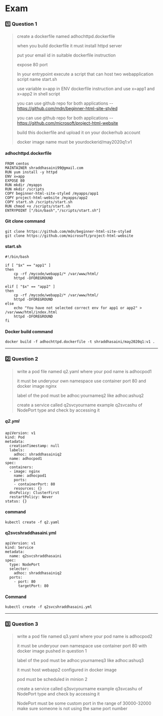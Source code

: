 # Exam

### :one: Question 1
>create a dockerfile named adhochttpd.dockerfile
>
>when you build dockerfile it must install httpd server
>
>put your email id in suitable dockerfile instruction
>
>expose 80 port
>
>In your entrypoint execute a script that can host two webapplication script name start.sh
>
>use variable x=app in ENV dockerfile instruction and use x=app1 and x=app2 in shell script
>
>you can use github repo for both applications --https://github.com/mdn/beginner-html-site-styled
>
>you can use github repo for both applications --https://github.com/microsoft/project-html-website
>
>build this dockerfile and upload it on your dockerhub account
>
>docker image name must be yourdockerid/may2020q1:v1
>

#### adhochttpd.dockerfile
```shell
FROM centos
MAINTAINER shraddhasaini99@gmail.com
RUN yum install -y httpd
ENV x=app
EXPOSE 80
RUN mkdir /myapps
RUN mkdir /scripts
COPY beginner-html-site-styled /myapps/app1
COPY project-html-website /myapps/app2
COPY start.sh /scripts/start.sh
RUN chmod +x /scripts/start.sh
ENTRYPOINT ["/bin/bash","/scripts/start.sh"]
```

#### Git clone command
```shell
git clone https://github.com/mdn/beginner-html-site-styled
git clone https://github.com/microsoft/project-html-website
```

#### start.sh
```shell
#!/bin/bash

if [ "$x" == "app1" ]
then
	cp -rf /mycode/webapp1/* /var/www/html/
	httpd -DFOREGROUND

elif [ "$x" == "app2" ]
then
	cp -rf /mycode/webapp2/* /var/www/html/
	httpd -DFOREGROUND
else
	echo "You have not selected correct env for app1 or app2" > /var/www/html/index.html
	httpd -DFOREGROUND
fi
```
#### Docker build command
```shell
docker build -f adhochttpd.dockerfile -t shraddhasaini/may2020q1:v1 .
```
---------

### :two: Question 2
>write a pod file named q2.yaml where your pod name is adhocpod1
>
>it must be underyour own namespace use container port 80 and docker image nginx
>
>label of the pod must be adhoc:yournameq2 like adhoc:ashuq2
>
>create a service called q2svcyourname example q2svcashu of NodePort type and check by accessing it
>

##### q2.yml
```
apiVersion: v1
kind: Pod
metadata:
  creationTimestamp: null
  labels:
    adhoc: shraddhasainiq2
  name: adhocpod1
spec:
  containers:
  - image: nginx
    name: adhocpod1
    ports:
    - containerPort: 80
    resources: {}
  dnsPolicy: ClusterFirst
  restartPolicy: Never
status: {}
```
#### command
```shell
kubectl create -f q2.yaml
```

#### q2svcshraddhasaini.yml
```shell
apiVersion: v1
kind: Service
metadata:
  name: q2svcshraddhasaini
spec:
  type: NodePort
  selector:
    adhoc: shraddhasainiq2
  ports:
    - port: 80
      targetPort: 80
```
#### Command
```shell
kubectl create -f q2svcshraddhasaini.yml
```
--------
### :three: Question 3
>write a pod file named q3.yaml where your pod name is adhocpod2
>
>it must be underyour own namespace use container port 80 with docker image pushed in question 1
>
>label of the pod must be adhoc:yournameq3 like adhoc:ashuq3
>
>it must host webapp2 configured in docker image
>
>pod must be scheduled in minion 2
>
>create a service called q3svcyourname example q3svcashu of NodePort type and check by accessing it
>
>NodePort must be some custom port in the range of 30000-32000 make sure someone is not using the same port number
>
